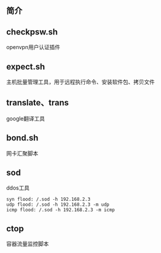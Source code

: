 ## 简介

## checkpsw.sh
openvpn用户认证插件

## expect.sh
主机批量管理工具，用于远程执行命令、安装软件包、拷贝文件

## translate、trans
google翻译工具

## bond.sh
网卡汇聚脚本

## sod
ddos工具

    syn flood: /.sod -h 192.168.2.3
    udp flood: /.sod -h 192.168.2.3 -m udp 
    icmp flood: /.sod -h 192.168.2.3 -m icmp 

## ctop
容器流量监控脚本

